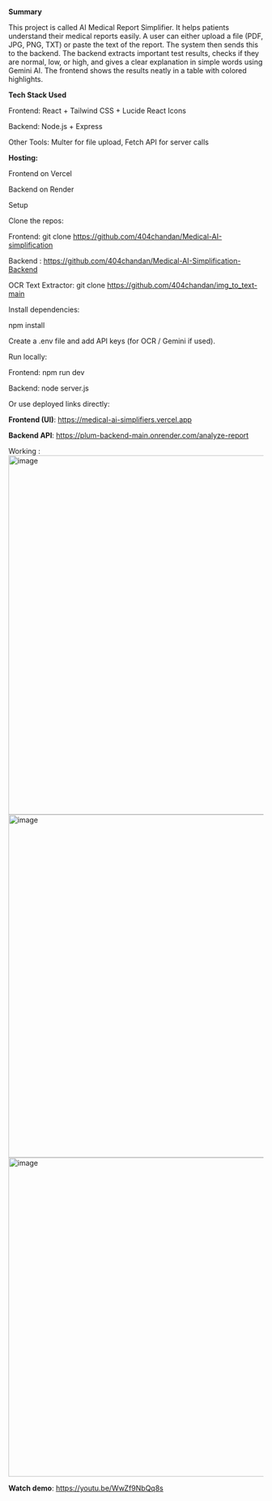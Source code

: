 **Summary**

This project is called AI Medical Report Simplifier.
It helps patients understand their medical reports easily. A user can either upload a file (PDF, JPG, PNG, TXT) or paste the text of the report. The system then sends this to the backend. The backend extracts important test results, checks if they are normal, low, or high, and gives a clear explanation in simple words using Gemini AI. The frontend shows the results neatly in a table with colored highlights.

**Tech Stack Used**

Frontend: React + Tailwind CSS + Lucide React Icons

Backend: Node.js + Express

Other Tools: Multer for file upload, Fetch API for server calls

**Hosting:**

Frontend on Vercel

Backend on Render

Setup

Clone the repos:

Frontend: git clone https://github.com/404chandan/Medical-AI-simplification

Backend : https://github.com/404chandan/Medical-AI-Simplification-Backend

OCR Text Extractor: git clone https://github.com/404chandan/img_to_text-main

Install dependencies:

npm install

Create a .env file and add API keys (for OCR / Gemini if used).

Run locally:

Frontend: npm run dev

Backend: node server.js

Or use deployed links directly:

**Frontend (UI)**: https://medical-ai-simplifiers.vercel.app

**Backend API**: https://plum-backend-main.onrender.com/analyze-report

Working : 
<img width="1767" height="708" alt="image" src="https://github.com/user-attachments/assets/d56574b5-af65-474e-ba72-03d5b6cd1af7" />
<img width="1790" height="676" alt="image" src="https://github.com/user-attachments/assets/82fd2994-ea03-4901-afb7-1d7c8642d726" />
<img width="1474" height="629" alt="image" src="https://github.com/user-attachments/assets/a2ab0dd7-52fb-405d-a892-fd2c63cd2a51" />

**Watch demo**: https://youtu.be/WwZf9NbQq8s



